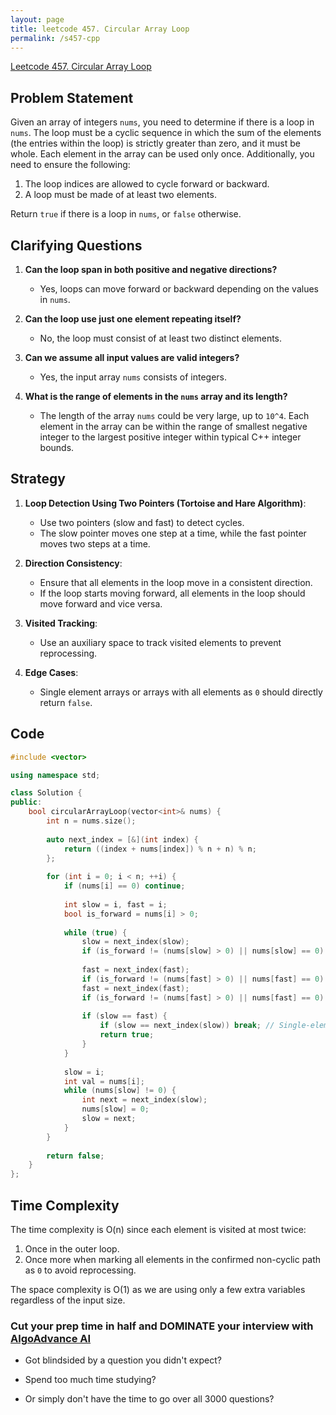 ```yaml
---
layout: page
title: leetcode 457. Circular Array Loop
permalink: /s457-cpp
---
```

[Leetcode 457. Circular Array Loop](https://algoadvance.github.io/algoadvance/l457)
## Problem Statement

Given an array of integers `nums`, you need to determine if there is a loop in `nums`. The loop must be a cyclic sequence in which the sum of the elements (the entries within the loop) is strictly greater than zero, and it must be whole. Each element in the array can be used only once. Additionally, you need to ensure the following:

1. The loop indices are allowed to cycle forward or backward.
2. A loop must be made of at least two elements.

Return `true` if there is a loop in `nums`, or `false` otherwise.

## Clarifying Questions

1. **Can the loop span in both positive and negative directions?**
   - Yes, loops can move forward or backward depending on the values in `nums`.
   
2. **Can the loop use just one element repeating itself?**
   - No, the loop must consist of at least two distinct elements.

3. **Can we assume all input values are valid integers?**
   - Yes, the input array `nums` consists of integers.

4. **What is the range of elements in the `nums` array and its length?**
   - The length of the array `nums` could be very large, up to `10^4`. Each element in the array can be within the range of smallest negative integer to the largest positive integer within typical C++ integer bounds.

## Strategy

1. **Loop Detection Using Two Pointers (Tortoise and Hare Algorithm)**:
   - Use two pointers (slow and fast) to detect cycles.
   - The slow pointer moves one step at a time, while the fast pointer moves two steps at a time.
  
2. **Direction Consistency**:
   - Ensure that all elements in the loop move in a consistent direction.
   - If the loop starts moving forward, all elements in the loop should move forward and vice versa.

3. **Visited Tracking**:
   - Use an auxiliary space to track visited elements to prevent reprocessing.

4. **Edge Cases**:
   - Single element arrays or arrays with all elements as `0` should directly return `false`.

## Code

```cpp
#include <vector>

using namespace std;

class Solution {
public:
    bool circularArrayLoop(vector<int>& nums) {
        int n = nums.size();
        
        auto next_index = [&](int index) {
            return ((index + nums[index]) % n + n) % n;
        };
        
        for (int i = 0; i < n; ++i) {
            if (nums[i] == 0) continue;
            
            int slow = i, fast = i;
            bool is_forward = nums[i] > 0;
            
            while (true) {
                slow = next_index(slow);
                if (is_forward != (nums[slow] > 0) || nums[slow] == 0) break;
                
                fast = next_index(fast);
                if (is_forward != (nums[fast] > 0) || nums[fast] == 0) break;
                fast = next_index(fast);
                if (is_forward != (nums[fast] > 0) || nums[fast] == 0) break;
                
                if (slow == fast) {
                    if (slow == next_index(slow)) break; // Single-element loop
                    return true;
                }
            }
            
            slow = i;
            int val = nums[i];
            while (nums[slow] != 0) {
                int next = next_index(slow);
                nums[slow] = 0;
                slow = next;
            }
        }
        
        return false;
    }
};
```

## Time Complexity

The time complexity is O(n) since each element is visited at most twice:
1. Once in the outer loop.
2. Once more when marking all elements in the confirmed non-cyclic path as `0` to avoid reprocessing.

The space complexity is O(1) as we are using only a few extra variables regardless of the input size.


### Cut your prep time in half and DOMINATE your interview with [AlgoAdvance AI](https://algoAdvance.com)

- Got blindsided by a question you didn't expect?

- Spend too much time studying?

- Or simply don't have the time to go over all 3000 questions?

